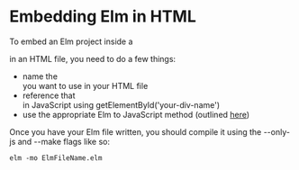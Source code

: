 # Embedding Elm in HTML #

To embed an Elm project inside a <div> in an HTML file, you need to do a few things:

* name the <div> you want to use in your HTML file
* reference that <div> in JavaScript using getElementById('your-div-name')
* use the appropriate Elm to JavaScript method (outlined [here](https://github.com/evancz/elm-html-and-js))

Once you have your Elm file written, you should compile it using the --only-js and --make flags like so:

`elm -mo ElmFileName.elm`
